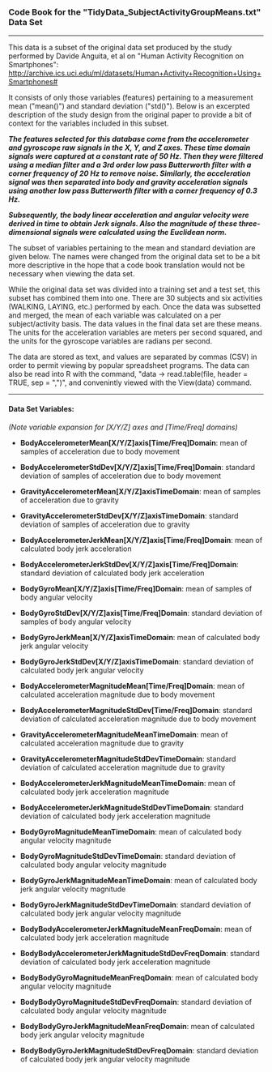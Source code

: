 ### Code Book for the "TidyData_SubjectActivityGroupMeans.txt" Data Set
---

This data is a subset of the original data set produced by the study performed by Davide Anguita, et al on "Human Activity Recognition on Smartphones":  http://archive.ics.uci.edu/ml/datasets/Human+Activity+Recognition+Using+Smartphones#

It consists of only those variables (features) pertaining to a measurement mean ("mean()") and standard deviation ("std()").  Below is an excerpted description of the study design from the original paper to provide a bit of context for the variables included in this subset.

**_The features selected for this database come from the accelerometer and gyroscope raw signals in the X, Y, and Z axes. These time domain signals were captured at a constant rate of 50 Hz. Then they were filtered using a median filter and a 3rd order low pass Butterworth filter with a corner frequency of 20 Hz to remove noise.  Similarly, the acceleration signal was then separated into body and gravity acceleration signals using another low pass Butterworth filter with a corner frequency of 0.3 Hz._**

**_Subsequently, the body linear acceleration and angular velocity were derived in time to obtain Jerk signals. Also the magnitude of these three-dimensional signals were calculated using the Euclidean norm._**


The subset of variables pertaining to the mean and standard deviation are given below.  The names were changed from the original data set to be a bit more descriptive in the hope that a code book translation would not be necessary when viewing the data set.

While the original data set was divided into a training set and a test set, this subset has combined them into one.  There are 30 subjects and six activities (WALKING, LAYING, etc.) performed by each.  Once the data was subsetted and merged, the mean of each variable was calculated on a per subject/activity basis.  The data values in the final data set are these means.  The units for the acceleration variables are meters per second squared, and the units for the gyroscope variables are radians per second.  

The data are stored as text, and values are separated by commas (CSV) in order to permit viewing by popular spreadsheet programs.  The data can also be read into R with the command, "data -> read.table(file, header = TRUE, sep = ",")", and convenintly viewed with the View(data) command.

---

#### Data Set Variables:
_(Note variable expansion for [X/Y/Z] axes and [Time/Freq] domains)_

* **BodyAccelerometerMean[X/Y/Z]axis[Time/Freq]Domain**:  mean of samples of acceleration due to body movement

* **BodyAccelerometerStdDev[X/Y/Z]axis[Time/Freq]Domain**:  standard deviation of samples of acceleration due to body movement

* **GravityAccelerometerMean[X/Y/Z]axisTimeDomain**:  mean of samples of acceleration due to gravity

* **GravityAccelerometerStdDev[X/Y/Z]axisTimeDomain**:  standard deviation of samples of acceleration due to gravity

* **BodyAccelerometerJerkMean[X/Y/Z]axis[Time/Freq]Domain**:  mean of calculated body jerk acceleration

* **BodyAccelerometerJerkStdDev[X/Y/Z]axis[Time/Freq]Domain**:  standard deviation of calculated body jerk acceleration

* **BodyGyroMean[X/Y/Z]axis[Time/Freq]Domain**:  mean of samples of body angular velocity 

* **BodyGyroStdDev[X/Y/Z]axis[Time/Freq]Domain**:  standard deviation of samples of body angular velocity

* **BodyGyroJerkMean[X/Y/Z]axisTimeDomain**:  mean of calculated body jerk angular velocity

* **BodyGyroJerkStdDev[X/Y/Z]axisTimeDomain**:  standard deviation of calculated body jerk angular velocity

* **BodyAccelerometerMagnitudeMean[Time/Freq]Domain**:  mean of calculated acceleration magnitude due to body movement

* **BodyAccelerometerMagnitudeStdDev[Time/Freq]Domain**:  standard deviation of calculated acceleration magnitude due to body movement

* **GravityAccelerometerMagnitudeMeanTimeDomain**:  mean of calculated acceleration magnitude due to gravity

* **GravityAccelerometerMagnitudeStdDevTimeDomain**:  standard deviation of calculated acceleration magnitude due to gravity

* **BodyAccelerometerJerkMagnitudeMeanTimeDomain**:  mean of calculated body jerk acceleration magnitude

* **BodyAccelerometerJerkMagnitudeStdDevTimeDomain**:  standard deviation of calculated body jerk acceleration magnitude

* **BodyGyroMagnitudeMeanTimeDomain**:  mean of calculated body angular velocity magnitude

* **BodyGyroMagnitudeStdDevTimeDomain**:  standard deviation of calculated body angular velocity magnitude

* **BodyGyroJerkMagnitudeMeanTimeDomain**:  mean of calculated body jerk angular velocity magnitude

* **BodyGyroJerkMagnitudeStdDevTimeDomain**:  standard deviation of calculated body jerk angular velocity magnitude

* **BodyBodyAccelerometerJerkMagnitudeMeanFreqDomain**:  mean of calculated body jerk acceleration magnitude

* **BodyBodyAccelerometerJerkMagnitudeStdDevFreqDomain**:  standard deviation of calculated body jerk acceleration magnitude

* **BodyBodyGyroMagnitudeMeanFreqDomain**:  mean of calculated body angular velocity magnitude

* **BodyBodyGyroMagnitudeStdDevFreqDomain**:  standard deviation of calculated body angular velocity magnitude

* **BodyBodyGyroJerkMagnitudeMeanFreqDomain**:  mean of calculated body jerk angular velocity magnitude

* **BodyBodyGyroJerkMagnitudeStdDevFreqDomain**:  standard deviation of calculated body jerk angular velocity magnitude
